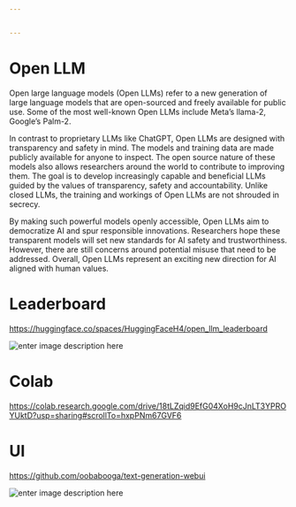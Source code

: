 ```yaml
---


---
```


<h1 id="open-llm">Open LLM</h1>
<p>Open large language models (Open LLMs) refer to a new generation of large language models that are open-sourced and freely available for public use. Some of the most well-known Open LLMs include Meta’s llama-2, Google’s Palm-2.</p>
<p>In contrast to proprietary LLMs like ChatGPT, Open LLMs are designed with transparency and safety in mind. The models and training data are made publicly available for anyone to inspect. The open source nature of these models also allows researchers around the world to contribute to improving them. The goal is to develop increasingly capable and beneficial LLMs guided by the values of transparency, safety and accountability. Unlike closed LLMs, the training and workings of Open LLMs are not shrouded in secrecy.</p>
<p>By making such powerful models openly accessible, Open LLMs aim to democratize AI and spur responsible innovations. Researchers hope these transparent models will set new standards for AI safety and trustworthiness. However, there are still concerns around potential misuse that need to be addressed. Overall, Open LLMs represent an exciting new direction for AI aligned with human values.</p>
<h1 id="leaderboard">Leaderboard</h1>
<p><a href="https://huggingface.co/spaces/HuggingFaceH4/open_llm_leaderboard">https://huggingface.co/spaces/HuggingFaceH4/open_llm_leaderboard</a></p>
<p><img src="https://i.ibb.co/kmFHpQm/20230816133053.png" alt="enter image description here"></p>
<h1 id="colab">Colab</h1>
<p><a href="https://colab.research.google.com/drive/18tLZqid9EfG04XoH9cJnLT3YPROYUktD?usp=sharing#scrollTo=hxpPNm67GVF6">https://colab.research.google.com/drive/18tLZqid9EfG04XoH9cJnLT3YPROYUktD?usp=sharing#scrollTo=hxpPNm67GVF6</a></p>
<h1 id="ui">UI</h1>
<p><a href="https://github.com/oobabooga/text-generation-webui">https://github.com/oobabooga/text-generation-webui</a></p>
<p><img src="https://i.ibb.co/n36pf1X/1.png" alt="enter image description here"></p>

